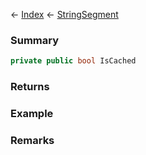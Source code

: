 ← [Index](Api-Index) ← [StringSegment](VRage.Game.ModAPI.Ingame.Utilities.StringSegment)

### Summary

```csharp
private public bool IsCached
```

### Returns

### Example

### Remarks

